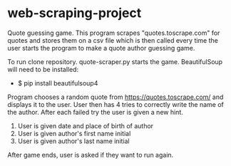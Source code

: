 # web-scraping-project
Quote guessing game. This program scrapes "quotes.toscrape.com" for quotes and stores them on a csv file which is then called every time the user starts the program to make a quote author guessing game.

To run clone repository. quote-scraper.py starts the game. BeautifulSoup will need to be installed:
- $ pip install beautifulsoup4 

Program chooses a random quote from https://quotes.toscrape.com/ and displays it to the user. User then has 4 tries to correctly write the name of the author.
After each failed try the user is given a new hint. 
1. User is given date and place of birth of author
2. User is given author's first name initial
3. User is given author's last name initial

After game ends, user is asked if they want to run again.
